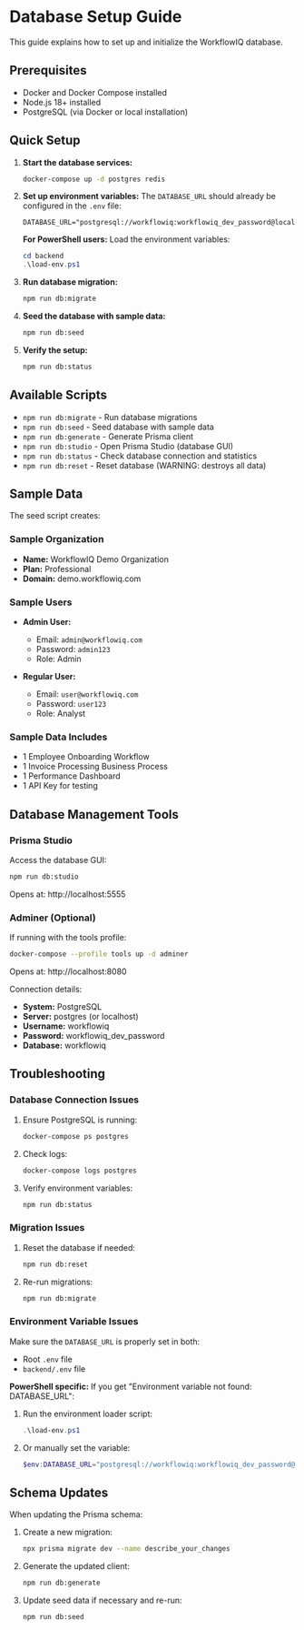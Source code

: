 # Database Setup Guide

This guide explains how to set up and initialize the WorkflowIQ database.

## Prerequisites

- Docker and Docker Compose installed
- Node.js 18+ installed
- PostgreSQL (via Docker or local installation)

## Quick Setup

1. **Start the database services:**
   ```bash
   docker-compose up -d postgres redis
   ```

2. **Set up environment variables:**
   The `DATABASE_URL` should already be configured in the `.env` file:
   ```
   DATABASE_URL="postgresql://workflowiq:workflowiq_dev_password@localhost:5432/workflowiq"
   ```
   
   **For PowerShell users:** Load the environment variables:
   ```powershell
   cd backend
   .\load-env.ps1
   ```

3. **Run database migration:**
   ```bash
   npm run db:migrate
   ```

4. **Seed the database with sample data:**
   ```bash
   npm run db:seed
   ```

5. **Verify the setup:**
   ```bash
   npm run db:status
   ```

## Available Scripts

- `npm run db:migrate` - Run database migrations
- `npm run db:seed` - Seed database with sample data
- `npm run db:generate` - Generate Prisma client
- `npm run db:studio` - Open Prisma Studio (database GUI)
- `npm run db:status` - Check database connection and statistics
- `npm run db:reset` - Reset database (WARNING: destroys all data)

## Sample Data

The seed script creates:

### Sample Organization
- **Name:** WorkflowIQ Demo Organization
- **Plan:** Professional
- **Domain:** demo.workflowiq.com

### Sample Users
- **Admin User:** 
  - Email: `admin@workflowiq.com`
  - Password: `admin123`
  - Role: Admin

- **Regular User:**
  - Email: `user@workflowiq.com`
  - Password: `user123`
  - Role: Analyst

### Sample Data Includes
- 1 Employee Onboarding Workflow
- 1 Invoice Processing Business Process
- 1 Performance Dashboard
- 1 API Key for testing

## Database Management Tools

### Prisma Studio
Access the database GUI:
```bash
npm run db:studio
```
Opens at: http://localhost:5555

### Adminer (Optional)
If running with the tools profile:
```bash
docker-compose --profile tools up -d adminer
```
Opens at: http://localhost:8080

Connection details:
- **System:** PostgreSQL
- **Server:** postgres (or localhost)
- **Username:** workflowiq
- **Password:** workflowiq_dev_password
- **Database:** workflowiq

## Troubleshooting

### Database Connection Issues
1. Ensure PostgreSQL is running:
   ```bash
   docker-compose ps postgres
   ```

2. Check logs:
   ```bash
   docker-compose logs postgres
   ```

3. Verify environment variables:
   ```bash
   npm run db:status
   ```

### Migration Issues
1. Reset the database if needed:
   ```bash
   npm run db:reset
   ```

2. Re-run migrations:
   ```bash
   npm run db:migrate
   ```

### Environment Variable Issues
Make sure the `DATABASE_URL` is properly set in both:
- Root `.env` file
- `backend/.env` file

**PowerShell specific:** If you get "Environment variable not found: DATABASE_URL":
1. Run the environment loader script:
   ```powershell
   .\load-env.ps1
   ```
2. Or manually set the variable:
   ```powershell
   $env:DATABASE_URL="postgresql://workflowiq:workflowiq_dev_password@localhost:5432/workflowiq"
   ```

## Schema Updates

When updating the Prisma schema:

1. Create a new migration:
   ```bash
   npx prisma migrate dev --name describe_your_changes
   ```

2. Generate the updated client:
   ```bash
   npm run db:generate
   ```

3. Update seed data if necessary and re-run:
   ```bash
   npm run db:seed
   ``` 
